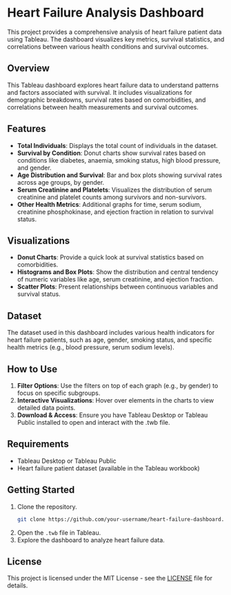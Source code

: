 
# Heart Failure Analysis Dashboard

This project provides a comprehensive analysis of heart failure patient data using Tableau. The dashboard visualizes key metrics, survival statistics, and correlations between various health conditions and survival outcomes.

## Overview

This Tableau dashboard explores heart failure data to understand patterns and factors associated with survival. It includes visualizations for demographic breakdowns, survival rates based on comorbidities, and correlations between health measurements and survival outcomes.


## Features

- **Total Individuals**: Displays the total count of individuals in the dataset.
- **Survival by Condition**: Donut charts show survival rates based on conditions like diabetes, anaemia, smoking status, high blood pressure, and gender.
- **Age Distribution and Survival**: Bar and box plots showing survival rates across age groups, by gender.
- **Serum Creatinine and Platelets**: Visualizes the distribution of serum creatinine and platelet counts among survivors and non-survivors.
- **Other Health Metrics**: Additional graphs for time, serum sodium, creatinine phosphokinase, and ejection fraction in relation to survival status.

## Visualizations

- **Donut Charts**: Provide a quick look at survival statistics based on comorbidities.
- **Histograms and Box Plots**: Show the distribution and central tendency of numeric variables like age, serum creatinine, and ejection fraction.
- **Scatter Plots**: Present relationships between continuous variables and survival status.

## Dataset

The dataset used in this dashboard includes various health indicators for heart failure patients, such as age, gender, smoking status, and specific health metrics (e.g., blood pressure, serum sodium levels).

## How to Use

1. **Filter Options**: Use the filters on top of each graph (e.g., by gender) to focus on specific subgroups.
2. **Interactive Visualizations**: Hover over elements in the charts to view detailed data points.
3. **Download & Access**: Ensure you have Tableau Desktop or Tableau Public installed to open and interact with the .twb file.

## Requirements

- Tableau Desktop or Tableau Public
- Heart failure patient dataset (available in the Tableau workbook)

## Getting Started

1. Clone the repository.
   ```bash
   git clone https://github.com/your-username/heart-failure-dashboard.git
   ```
2. Open the `.twb` file in Tableau.
3. Explore the dashboard to analyze heart failure data.

## License

This project is licensed under the MIT License - see the [LICENSE](LICENSE) file for details.
